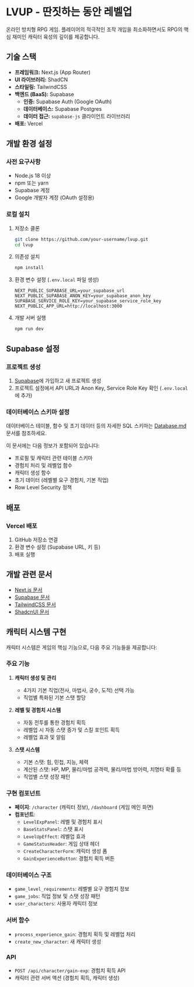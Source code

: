 # LVUP - 딴짓하는 동안 레벨업

온라인 방치형 RPG 게임. 플레이어의 적극적인 조작 개입을 최소화하면서도 RPG의 핵심 재미인 캐릭터 육성의 깊이를 제공합니다.

## 기술 스택

- **프레임워크:** Next.js (App Router)
- **UI 라이브러리:** ShadCN
- **스타일링:** TailwindCSS
- **백엔드 (BaaS):** Supabase
  - **인증:** Supabase Auth (Google OAuth)
  - **데이터베이스:** Supabase Postgres
  - **데이터 접근:** `supabase-js` 클라이언트 라이브러리
- **배포:** Vercel

## 개발 환경 설정

### 사전 요구사항

- Node.js 18 이상
- npm 또는 yarn
- Supabase 계정
- Google 개발자 계정 (OAuth 설정용)

### 로컬 설치

1. 저장소 클론
   ```bash
   git clone https://github.com/your-username/lvup.git
   cd lvup
   ```

2. 의존성 설치
   ```bash
   npm install
   ```

3. 환경 변수 설정 (`.env.local` 파일 생성)
   ```
   NEXT_PUBLIC_SUPABASE_URL=your_supabase_url
   NEXT_PUBLIC_SUPABASE_ANON_KEY=your_supabase_anon_key
   SUPABASE_SERVICE_ROLE_KEY=your_supabase_service_role_key
   NEXT_PUBLIC_APP_URL=http://localhost:3000
   ```

4. 개발 서버 실행
   ```bash
   npm run dev
   ```

## Supabase 설정

### 프로젝트 생성

1. [Supabase](https://supabase.com)에 가입하고 새 프로젝트 생성
2. 프로젝트 설정에서 API URL과 Anon Key, Service Role Key 확인 (`.env.local`에 추가)

### 데이터베이스 스키마 설정

데이터베이스 테이블, 함수 및 초기 데이터 등의 자세한 SQL 스키마는 [Database.md](Database.md) 문서를 참조하세요.

이 문서에는 다음 정보가 포함되어 있습니다:
- 프로필 및 캐릭터 관련 테이블 스키마
- 경험치 처리 및 레벨업 함수
- 캐릭터 생성 함수
- 초기 데이터 (레벨별 요구 경험치, 기본 직업)
- Row Level Security 정책

## 배포

### Vercel 배포

1. GitHub 저장소 연결
2. 환경 변수 설정 (Supabase URL, 키 등)
3. 배포 실행

## 개발 관련 문서

- [Next.js 문서](https://nextjs.org/docs)
- [Supabase 문서](https://supabase.io/docs)
- [TailwindCSS 문서](https://tailwindcss.com/docs)
- [ShadcnUI 문서](https://ui.shadcn.com)

## 캐릭터 시스템 구현

캐릭터 시스템은 게임의 핵심 기능으로, 다음 주요 기능들을 제공합니다:

### 주요 기능

1. **캐릭터 생성 및 관리**
   - 4가지 기본 직업(전사, 마법사, 궁수, 도적) 선택 가능
   - 직업별 특화된 기본 스탯 할당

2. **레벨 및 경험치 시스템**
   - 자동 전투를 통한 경험치 획득
   - 레벨업 시 자동 스탯 증가 및 스킬 포인트 획득
   - 레벨업 효과 및 알림

3. **스탯 시스템**
   - 기본 스탯: 힘, 민첩, 지능, 체력
   - 계산된 스탯: HP, MP, 물리/마법 공격력, 물리/마법 방어력, 치명타 확률 등
   - 직업별 스탯 성장 패턴

### 구현 컴포넌트

- **페이지**: `/character` (캐릭터 정보), `/dashboard` (게임 메인 화면)
- **컴포넌트**: 
  - `LevelExpPanel`: 레벨 및 경험치 표시
  - `BaseStatsPanel`: 스탯 표시
  - `LevelUpEffect`: 레벨업 효과
  - `GameStatusHeader`: 게임 상태 헤더
  - `CreateCharacterForm`: 캐릭터 생성 폼
  - `GainExperienceButton`: 경험치 획득 버튼

### 데이터베이스 구조

- `game_level_requirements`: 레벨별 요구 경험치 정보
- `game_jobs`: 직업 정보 및 스탯 성장 패턴
- `user_characters`: 사용자 캐릭터 정보

### 서버 함수

- `process_experience_gain`: 경험치 획득 및 레벨업 처리
- `create_new_character`: 새 캐릭터 생성

### API

- `POST /api/character/gain-exp`: 경험치 획득 API
- 캐릭터 관련 서버 액션 (경험치 획득, 캐릭터 생성)
